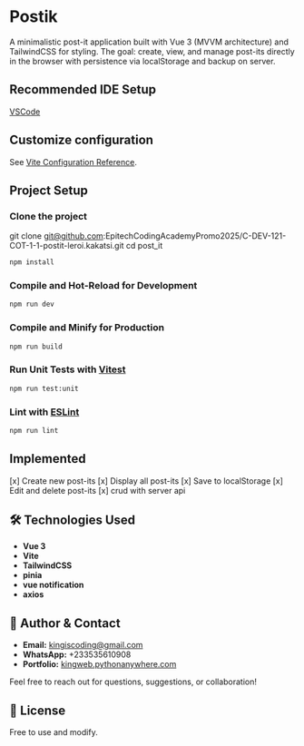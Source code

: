 # Postik
A minimalistic post-it application built with Vue 3 (MVVM architecture) and TailwindCSS for styling.
The goal: create, view, and manage post-its directly in the browser with persistence via localStorage and backup on server.



## Recommended IDE Setup
[VSCode](https://code.visualstudio.com/)



## Customize configuration
See [Vite Configuration Reference](https://vite.dev/config/).



## Project Setup

### Clone the project

git clone git@github.com:EpitechCodingAcademyPromo2025/C-DEV-121-COT-1-1-postit-leroi.kakatsi.git
cd post_it

```sh
npm install
```

### Compile and Hot-Reload for Development

```sh
npm run dev
```

### Compile and Minify for Production

```sh
npm run build
```

### Run Unit Tests with [Vitest](https://vitest.dev/)

```sh
npm run test:unit
```

### Lint with [ESLint](https://eslint.org/)

```sh
npm run lint
```


## Implemented

[x] Create new post-its
[x] Display all post-its
[x] Save to localStorage
[x] Edit and delete post-its
[x] crud with server api



## 🛠️ Technologies Used
- **Vue 3**
- **Vite**
- **TailwindCSS**
- **pinia**
- **vue notification**
- **axios**



## 👤 Author & Contact
- **Email:** kingiscoding@gmail.com
- **WhatsApp:** +233535610908
- **Portfolio:** [kingweb.pythonanywhere.com](https://kingweb.pythonanywhere.com)

Feel free to reach out for questions, suggestions, or collaboration!



## 📖 License
Free to use and modify.